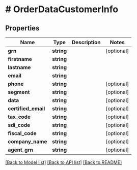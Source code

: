 # # OrderDataCustomerInfo


## Properties


Name | Type | Description | Notes
------------ | ------------- | ------------- | -------------
**grn**| **string** |   | [optional]
**firstname**| **string** |   |
**lastname**| **string** |   |
**email**| **string** |   |
**phone**| **string** |   | [optional]
**segment**| **string** |   | [optional]
**data**| **string** |   | [optional]
**certified_email**| **string** |   | [optional]
**tax_code**| **string** |   | [optional]
**sdi_code**| **string** |   | [optional]
**fiscal_code**| **string** |   | [optional]
**company_name**| **string** |   | [optional]
**agent_grn**| **string** |   | [optional]


[[Back to Model list]](../../README.md#models) [[Back to API list]](../../README.md#endpoints) [[Back to README]](../../README.md)